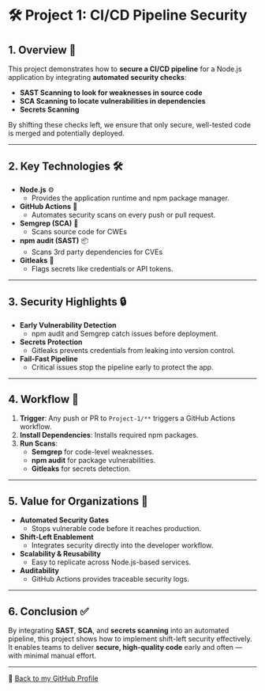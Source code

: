# 🛠️ Project 1: CI/CD Pipeline Security

## 1. Overview 🚀
This project demonstrates how to **secure a CI/CD pipeline** for a Node.js application by integrating **automated security checks**:
- **SAST Scanning to look for weaknesses in source code**
- **SCA Scanning to locate vulnerabilities in dependencies**
- **Secrets Scanning**

By shifting these checks left, we ensure that only secure, well-tested code is merged and potentially deployed.

---

## 2. Key Technologies 🛠
- **Node.js** ⚙️  
  - Provides the application runtime and npm package manager.
- **GitHub Actions** 🤖  
  - Automates security scans on every push or pull request.
- **Semgrep (SCA)** 🔎  
  - Scans source code for CWEs
- **npm audit (SAST)** 📦  
  - Scans 3rd party dependencies for CVEs
- **Gitleaks** 🔐  
  - Flags secrets like credentials or API tokens.

---

## 3. Security Highlights 🔒
- **Early Vulnerability Detection**  
  - npm audit and Semgrep catch issues before deployment.
- **Secrets Protection**  
  - Gitleaks prevents credentials from leaking into version control.
- **Fail-Fast Pipeline**  
  - Critical issues stop the pipeline early to protect the app.

---

## 4. Workflow 🔄
1. **Trigger**: Any push or PR to `Project-1/**` triggers a GitHub Actions workflow.
2. **Install Dependencies**: Installs required npm packages.
3. **Run Scans**:
   - **Semgrep** for code-level weaknesses.
   - **npm audit** for package vulnerabilities.
   - **Gitleaks** for secrets detection.

---

## 5. Value for Organizations 💼
- **Automated Security Gates**  
  - Stops vulnerable code before it reaches production.
- **Shift-Left Enablement**  
  - Integrates security directly into the developer workflow.
- **Scalability & Reusability**  
  - Easy to replicate across Node.js-based services.
- **Auditability**  
  - GitHub Actions provides traceable security logs.

---

## 6. Conclusion ✅
By integrating **SAST**, **SCA**, and **secrets scanning** into an automated pipeline, this project shows how to implement shift-left security effectively. It enables teams to deliver **secure, high-quality code** early and often — with minimal manual effort.

---

🔗 [Back to my GitHub Profile](https://github.com/nfroze)
